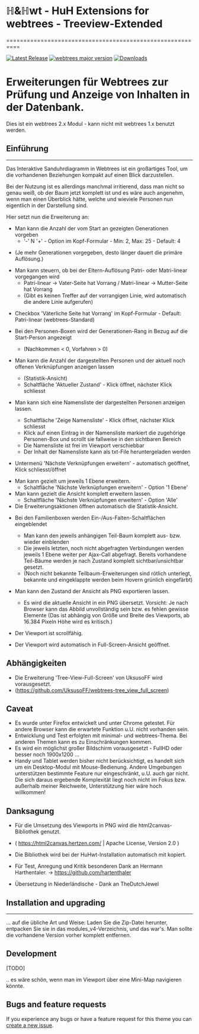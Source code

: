 # ℍ&ℍwt - HuH Extensions for webtrees - Treeview-Extended
==========================================================

[![Latest Release](https://img.shields.io/github/v/release/huhwt/huhwt-xtv)][1]
[![webtrees major version](https://img.shields.io/badge/webtrees-v2.x-green)][2]
[![Downloads](https://img.shields.io/github/downloads/huhwt/huhwt-xtv/v1.0/total)]()

# Erweiterungen für Webtrees zur Prüfung und Anzeige von Inhalten in der Datenbank.

Dies ist ein webtrees 2.x Modul - kann nicht mit webtrees 1.x benutzt werden.

## Einführung
-------------

Das Interaktive Sanduhrdiagramm in Webtrees ist ein großartiges Tool, um die vorhandenen 
Beziehungen kompakt auf einen Blick darzustellen.

Bei der Nutzung ist es allerdings manchmal irritierend, dass man nicht so genau weiß, ob
der Baum jetzt komplett ist und es wäre auch angenehm, wenn man einen Überblick hätte, welche
und wieviele Personen nun eigentlich in der Darstellung sind.

Hier setzt nun die Erweiterung an:

* Man kann die Anzahl der vom Start an gezeigten Generationen vorgeben
    - '-' N '+' - Option im Kopf-Formular   - Min: 2, Max: 25 - Default: 4
- (Je mehr Generationen vorgegeben, desto länger dauert die primäre Auflösung.)

* Man kann steuern, ob bei der Eltern-Auflösung Patri- oder Matri-linear vorgegangen wird
    - Patri-linear -> Vater-Seite hat Vorrang / Matri-linear -> Mutter-Seite hat Vorrang
    - (Gibt es keinen Treffer auf der vorrangigen Linie, wird automatisch die andere Linie aufgerufen)
- Checkbox 'Väterliche Seite hat Vorrang' im Kopf-Formular   - Default: Patri-linear (webtrees-Standard)

* Bei den Personen-Boxen wird der Generationen-Rang in Bezug auf die Start-Person angezeigt
    - (Nachkommen < 0, Vorfahren > 0)

* Man kann die Anzahl der dargestellten Personen und der aktuell noch offenen Verknüpfungen anzeigen lassen
    - (Statistik-Ansicht)
    - Schaltfläche 'Aktueller Zustand'      - Klick öffnet, nächster Klick schliesst

* Man kann sich eine Namensliste der dargestellten Personen anzeigen lassen.
    - Schaltfläche 'Zeige Namensliste'      - Klick öffnet, nächster Klick schliesst
    - Klick auf einen Eintrag in der Namensliste markiert die zugehörige Personen-Box und scrollt sie 
fallweise in den sichtbaren Bereich
    - Die Namensliste ist frei im Viewport verschiebbar
    - Der Inhalt der Namensliste kann als txt-File heruntergeladen werden

* Untermenü 'Nächste Verknüpfungen erweitern' - automatisch geöffnet, Klick schliesst/öffnet
-   Man kann gezielt um jeweils 1 Ebene erweitern.
    - Schaltfläche 'Nächste Verknüpfungen erweitern' - Option '1 Ebene'
-   Man kann gezielt die Ansicht komplett erweitern lassen.
    - Schaltfläche 'Nächste Verknüpfungen erweitern' - Option 'Alle'
- Die Erweiterungsaktionen öffnen automatisch die Statistik-Ansicht.

* Bei den Familienboxen werden Ein-/Aus-Falten-Schaltflächen eingeblendet
    - Man kann den jeweils anhängigen Teil-Baum komplett aus- bzw. wieder einblenden
    - Die jeweils letzten, noch nicht abgefragten Verbindungen werden jeweils 1 Ebene weiter per
Ajax-Call abgefragt. Bereits vorhandene Teil-Bäume werden je nach Zustand komplett 
sichtbar/unsichtbar gesetzt.
    - (Noch nicht bekannte Teilbaum-Erweiterungen sind rötlich unterlegt, bekannte und
eingeklappte werden beim Hovern grünlich eingefärbt)

* Man kann den Zustand der Ansicht als PNG exportieren lassen.
    - Es wird die aktuelle Ansicht in ein PNG übersetzt. Vorsicht: Je nach Browser kann das Abbild
unvollständig sein bzw. es fehlen gewisse Elemente (Das ist abhängig von Größe und Breite des 
Viewports, ab 16.384 Pixeln Höhe wird es kritisch.)

* Der Viewport ist scrollfähig.

* Der Viewport wird automatisch in Full-Screen-Ansicht geöffnet.

## Abhängigkeiten

* Die Erweiterung 'Tree-View-Full-Screen' von UksusoFF wird vorausgesetzt.
* (https://github.com/UksusoFF/webtrees-tree_view_full_screen)

## Caveat

* Es wurde unter Firefox entwickelt und unter Chrome getestet. Für andere Browser kann die erwartete Funktion 
u.U. nicht vorhanden sein.
* Entwicklung und Test erfolgten mit minimal- und webtrees-Thema. Bei anderen Themen kann es zu Einschränkungen
kommen.
* Es wird ein möglichst großer Bildschirm vorausgesetzt - FullHD oder besser noch 1900x1200 ...
* Handy und Tablet werden bisher nicht berücksichtigt, es handelt sich um ein Desktop-Modul mit Mouse-Bedienung. Andere Umgebungen unterstützen bestimmte Feature nur eingeschränkt, u.U. auch gar nicht. Die sich daraus ergebende Komplexität liegt noch nicht im Fokus bzw. außerhalb meiner Reichweite, Unterstützung hier wäre hoch willkommen!

## Danksagung

* Für die Umsetzung des Viewports in PNG wird die html2canvas-Bibliothek genutzt.
*   ( https://html2canvas.hertzen.com/ | Apache License, Version 2.0 )
* Die Bibliothek wird bei der HuHwt-Installation automatisch mit kopiert.

* Für Test, Anregung und Kritik besonderen Dank an Hermann Harthentaler. -> https://github.com/hartenthaler

* Übersetzung in Niederländische - Dank an TheDutchJewel

## Installation and upgrading
--------------------------

... auf die übliche Art und Weise: Laden Sie die Zip-Datei herunter, entpacken Sie sie in das modules_v4-Verzeichnis, und das war's. Man sollte die vorhandene Version vorher komplett entfernen.

Development
-------------------------

[TODO]

.. es wäre schön, wenn man im Viewport über eine Mini-Map navigieren könnte.

Bugs and feature requests
-------------------------
If you experience any bugs or have a feature request for this theme you can [create a new issue][3].

[1]: https://github.com/huhwt/huhwt-xtv/releases/latest
[2]: https://webtrees.net/download
[3]: https://github.com/huhwt/huhwt-xtv/issues?state=open